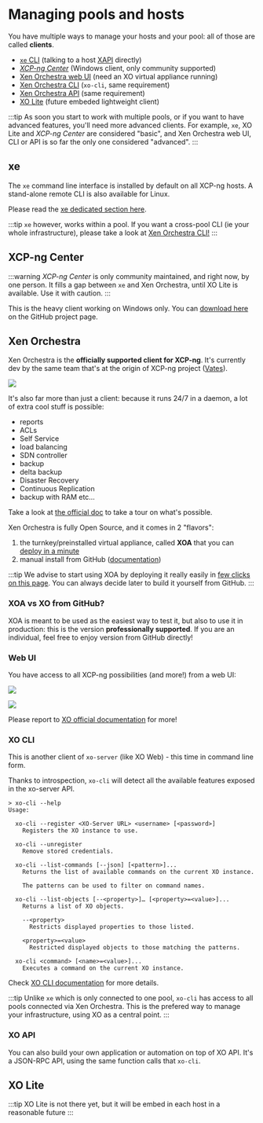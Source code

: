 # Managing pools and hosts

You have multiple ways to manage your hosts and your pool: all of those are called **clients**.

* [`xe` CLI](management.md#xe) (talking to a host [XAPI](api.md) directly)
* [*XCP-ng Center*](management.md#xcp-ng-center) (Windows client, only community supported)
* [Xen Orchestra web UI](management.md#xen-orchestra) (need an XO virtual appliance running)
* [Xen Orchestra CLI](management.md#xo-cli) (`xo-cli`, same requirement)
* [Xen Orchestra API](management.md#xo-api) (same requirement)
* [XO Lite](management.md#xo-lite) (future embeded lightweight client)

:::tip
As soon you start to work with multiple pools, or if you want to have advanced features, you'll need more advanced clients. For example, `xe`, XO Lite and *XCP-ng Center* are considered "basic", and Xen Orchestra web UI, CLI or API is so far the only one considered "advanced".
:::

## xe

The `xe` command line interface is installed by default on all XCP-ng hosts. A stand-alone remote CLI is also available for Linux.

Please read the [xe dedicated section here](./cli_reference.md).

:::tip
`xe` however, works within a pool. If you want a cross-pool CLI (ie your whole infrastructure), please take a look at [Xen Orchestra CLI!](https://xen-orchestra.com/docs/xo-cli.html)
:::

## XCP-ng Center

:::warning
*XCP-ng Center* is only community maintained, and right now, by one person. It fills a gap between `xe` and Xen Orchestra, until XO Lite is available. Use it with caution.
:::

This is the heavy client working on Windows only. You can [download here](https://github.com/xcp-ng/xenadmin/releases/) on the GitHub project page.

## Xen Orchestra

Xen Orchestra is the **officially supported client for XCP-ng**. It's currently dev by the same team that's at the origin of XCP-ng project ([Vates](https://vates.fr)).

![](https://xen-orchestra.com/assets/featuresadmin.png)

It's also far more than just a client: because it runs 24/7 in a daemon, a lot of extra cool stuff is possible:
* reports
* ACLs
* Self Service
* load balancing
* SDN controller
* backup
* delta backup
* Disaster Recovery
* Continuous Replication
* backup with RAM etc…

Take a look at [the official doc](https://xen-orchestra.com/docs/) to take a tour on what's possible.

Xen Orchestra is fully Open Source, and it comes in 2 "flavors":

1. the turnkey/preinstalled virtual appliance, called **XOA** that you can [deploy in a minute]((https://xen-orchestra.com/#!/xoa))
2. manual install from GitHub ([documentation](https://xen-orchestra.com/docs/from_the_sources.html))

:::tip
We advise to start using XOA by deploying it really easily in [few clicks on this page](https://xen-orchestra.com/#!/xoa). You can always decide later to build it yourself from GitHub.
:::

### XOA vs XO from GitHub?

XOA is meant to be used as the easiest way to test it, but also to use it in production: this is the version **professionally supported**. If you are an individual, feel free to enjoy version from GitHub directly!

### Web UI

You have access to all XCP-ng possibilities (and more!) from a web UI:

![](https://xen-orchestra.com/assets/main_view.jpg)

![](https://xen-orchestra.com/assets/stats.png)

Please report to [XO official documentation](https://xen-orchestra.com/docs) for more!

### XO CLI

This is another client of `xo-server` (like XO Web) - this time in command line form.

Thanks to introspection, `xo-cli` will detect all the available features exposed in the xo-server API.

```
> xo-cli --help
Usage:

  xo-cli --register <XO-Server URL> <username> [<password>]
    Registers the XO instance to use.

  xo-cli --unregister
    Remove stored credentials.

  xo-cli --list-commands [--json] [<pattern>]...
    Returns the list of available commands on the current XO instance.

    The patterns can be used to filter on command names.

  xo-cli --list-objects [--<property>]… [<property>=<value>]...
    Returns a list of XO objects.

    --<property>
      Restricts displayed properties to those listed.

    <property>=<value>
      Restricted displayed objects to those matching the patterns.

  xo-cli <command> [<name>=<value>]...
    Executes a command on the current XO instance.
```

Check [XO CLI documentation](https://xen-orchestra.com/docs/xo-cli.html) for more details.

:::tip
Unlike `xe` which is only connected to one pool, `xo-cli` has access to all pools connected via Xen Orchestra. This is the prefered way to manage your infrastructure, using XO as a central point.
:::

### XO API

You can also build your own application or automation on top of XO API. It's a JSON-RPC API, using the same function calls that `xo-cli`.

## XO Lite

:::tip
XO Lite is not there yet, but it will be embed in each host in a reasonable future
:::